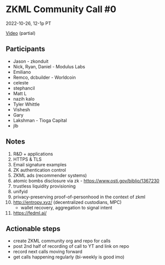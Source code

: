 # ZKML Community Call #0

2022-10-26, 12-1p PT

[Video](https://youtu.be/XBCnZ0ssc84) (partial)

## Participants

- Jason - zkonduit
- Nick, Ryan, Daniel - Modulus Labs
- Emiliano
- Remco, dcbuilder - Worldcoin
- celeste
- stephancil
- Matt L
- nazih kalo
- Tyler Whittle
- Vishesh
- Gary
- Lakshman - Tioga Capital
- jlb


## Notes

1. R&D + applications
2. HTTPS & TLS
3. Email signature examples
4. ZK authentication control
5. ZKML ads (recommender systems)
6. atomic bombs disclosure via zk - https://www.osti.gov/biblio/1367230
7. trustless liquidity provisioning
8. unifyid
9. privacy-preserving proof-of-personhood in the context of zkml
10. http://entropy.xyz/ (decentralized custodians, MPC)
    - wallet recovery, aggregation to signal intent 
11. https://fedml.ai/

## Actionable steps

- create ZKML community org and repo for calls
- post 2nd half of recording of call to YT and link on repo
- record next calls moving forward
- get calls happening regularly (bi-weekly is good imo)
